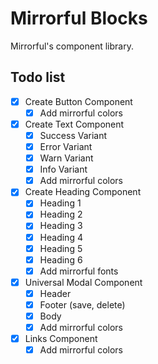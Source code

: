 # Mirrorful Blocks

Mirrorful's component library.

## Todo list

- [x] Create Button Component
  - [x] Add mirrorful colors
- [x] Create Text Component
  - [x] Success Variant
  - [x] Error Variant
  - [x] Warn Variant
  - [x] Info Variant
  - [x] Add mirrorful colors
- [x] Create Heading Component
  - [x] Heading 1
  - [x] Heading 2
  - [x] Heading 3
  - [x] Heading 4
  - [x] Heading 5
  - [x] Heading 6
  - [x] Add mirrorful fonts
- [x] Universal Modal Component
  - [x] Header
  - [x] Footer (save, delete)
  - [x] Body
  - [x] Add mirrorful colors
- [x] Links Component
  - [x] Add mirrorful colors
